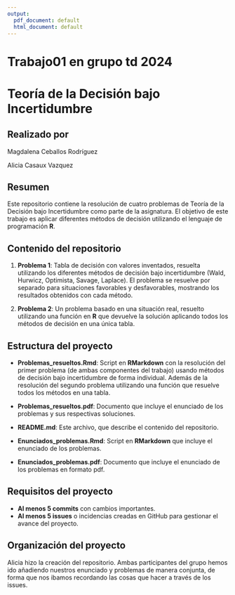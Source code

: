 ```yaml
---
output:
  pdf_document: default
  html_document: default
---
```

# Trabajo01 en grupo td 2024

# Teoría de la Decisión bajo Incertidumbre
##  Realizado por 

Magdalena Ceballos Rodríguez

Alicia Casaux Vazquez

## Resumen 
Este repositorio contiene la resolución de cuatro problemas de Teoría de la Decisión bajo Incertidumbre como parte de la asignatura. El objetivo de este trabajo es aplicar diferentes métodos de decisión utilizando el lenguaje de programación **R**.

## Contenido del repositorio

1. **Problema 1**: Tabla de decisión con valores inventados, resuelta utilizando los diferentes métodos de decisión bajo incertidumbre (Wald, Hurwicz, Optimista, Savage, Laplace). El problema se resuelve por separado para situaciones favorables y desfavorables, mostrando los resultados obtenidos con cada método.
   
2. **Problema 2**: Un problema basado en una situación real, resuelto utilizando una función en **R** que devuelve la solución aplicando todos los métodos de decisión en una única tabla.

## Estructura del proyecto

- **Problemas_resueltos.Rmd**: Script en **RMarkdown** con la resolución del primer problema (de ambas componentes del trabajo) usando métodos de decisión bajo incertidumbre de forma individual. Además de la resolución del segundo problema utilizando una función que resuelve todos los métodos en una tabla.

- **Problemas_resueltos.pdf**: Documento que incluye el enunciado de los problemas y sus respectivas soluciones.

- **README.md**: Este archivo, que describe el contenido del repositorio.

- **Enunciados_problemas.Rmd**: Script en **RMarkdown** que incluye el enunciado de los problemas.

- **Enunciados_problemas.pdf**: Documento que incluye el enunciado de los problemas en formato pdf.

## Requisitos del proyecto

- **Al menos 5 commits** con cambios importantes.
- **Al menos 5 issues** o incidencias creadas en GitHub para gestionar el avance del proyecto.

## Organización del proyecto
Alicia hizo la creación del repositorio.
Ambas participantes del grupo hemos ido añadiendo nuestros enunciado y problemas de manera conjunta, de forma que nos ibamos recordando las cosas que hacer a través de los issues.

